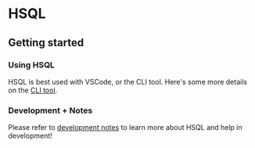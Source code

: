# HSQL

## Getting started

### Using HSQL

HSQL is best used with VSCode, or the CLI tool. Here's some more details on the [CLI tool](./notes/programui.md).

### Development + Notes

Please refer to [development notes](notes/index.md) to learn more about HSQL and help in development!